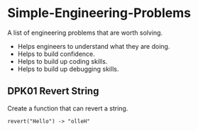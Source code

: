 # Simple-Engineering-Problems
A list of engineering problems that are worth solving.

- Helps engineers to understand what they are doing.
- Helps to build confidence.
- Helps to build up coding skills.
- Helps to build up debugging skills.

## DPK01 Revert String
Create a function that can revert a string.

```markdown
revert("Hello") -> "olleH"
```